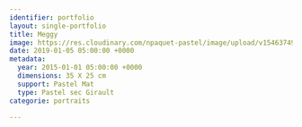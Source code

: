 ```yaml
---
identifier: portfolio
layout: single-portfolio
title: Meggy
image: https://res.cloudinary.com/npaquet-pastel/image/upload/v1546374921/Meggy-pastel-25-X-35-cm-2015-PastelMat-Girault.jpg
date: 2019-01-05 05:00:00 +0000
metadata:
  year: 2015-01-01 05:00:00 +0000
  dimensions: 35 X 25 cm
  support: Pastel Mat
  type: Pastel sec Girault
categorie: portraits

---
```

